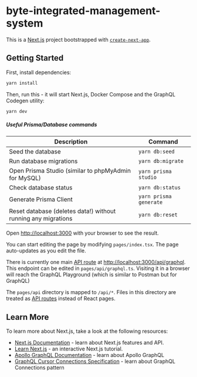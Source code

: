 # byte-integrated-management-system

This is a [Next.js](https://nextjs.org/) project bootstrapped with [`create-next-app`](https://github.com/vercel/next.js/tree/canary/packages/create-next-app).

## Getting Started

First, install dependencies:
```bash
yarn install
```

Then, run this - it will start Next.js, Docker Compose and the GraphQL Codegen utility:

```bash
yarn dev
```

##### Useful Prisma/Database commands
| Description | Command |
| -- | -- |
| Seed the database | `yarn db:seed` |
| Run database migrations | `yarn db:migrate` |
| Open Prisma Studio (similar to phpMyAdmin for MySQL) | `yarn prisma studio` |
| Check database status | `yarn db:status` |
| Generate Prisma Client | `yarn prisma generate` |
| Reset database (deletes data!) without running any migrations | `yarn db:reset` |

Open [http://localhost:3000](http://localhost:3000) with your browser to see the result.

You can start editing the page by modifying `pages/index.tsx`. The page auto-updates as you edit the file.

There is currently one main [API route](https://nextjs.org/docs/api-routes/introduction) at [http://localhost:3000/api/graphql](http://localhost:3000/api/graphql). This endpoint can be edited in `pages/api/graphql.ts`. Visiting it in a browser will reach the GraphQL Playground (which is similar to Postman but for GraphQL)

The `pages/api` directory is mapped to `/api/*`. Files in this directory are treated as [API routes](https://nextjs.org/docs/api-routes/introduction) instead of React pages.

## Learn More

To learn more about Next.js, take a look at the following resources:

- [Next.js Documentation](https://nextjs.org/docs) - learn about Next.js features and API.
- [Learn Next.js](https://nextjs.org/learn) - an interactive Next.js tutorial.
- [Apollo GraphQL Documentation](https://www.apollographql.com/docs/) - learn about Apollo GraphQL
- [GraphQL Cursor Connections Specification](https://relay.dev/graphql/connections.htm#) - learn about GraphQL Connections pattern
